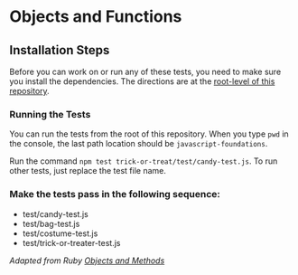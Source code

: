 # Objects and Functions

## Installation Steps

Before you can work on or run any of these tests, you need to make sure you install the dependencies. The directions are at the [root-level of this repository](https://github.com/turingschool-examples/javascript-foundations).

### Running the Tests

You can run the tests from the root of this repository. When you type `pwd` in the console, the last path location should be `javascript-foundations`.

Run the command `npm test trick-or-treat/test/candy-test.js`. To run other tests, just replace the test file name.

### Make the tests pass in the following sequence:

* test/candy-test.js  
* test/bag-test.js  
* test/costume-test.js  
* test/trick-or-treater-test.js  

_Adapted from Ruby [Objects and Methods](https://github.com/turingschool/ruby-exercises/tree/master/objects-and-methods)_
